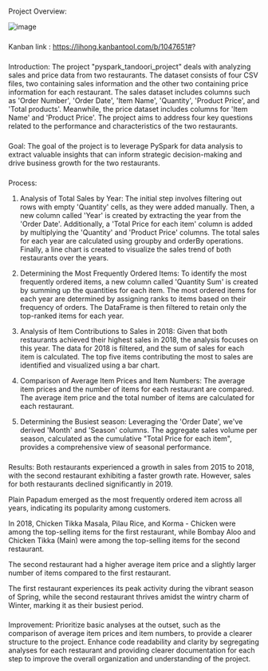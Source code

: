 ###
Project Overview:

![image](https://github.com/921zheng/Pyspark_Tandoori_Project/assets/139349595/b56bb237-c9a3-4c13-9a8e-6a7ccca1b3a5)


### 
Kanban link : https://lihong.kanbantool.com/b/1047651#?

###
Introduction:
The project "pyspark_tandoori_project" deals with analyzing sales and price data from two restaurants. The dataset consists of four CSV files, two containing sales information and the other two containing price information for each restaurant. The sales dataset includes columns such as 'Order Number', 'Order Date', 'Item Name', 'Quantity', 'Product Price', and 'Total products'. Meanwhile, the price dataset includes columns for 'Item Name' and 'Product Price'. The project aims to address four key questions related to the performance and characteristics of the two restaurants.

### 
Goal:
The goal of the project is to leverage PySpark for data analysis to extract valuable insights that can inform strategic decision-making and drive business growth for the two restaurants.

###
Process:
1. Analysis of Total Sales by Year:
The initial step involves filtering out rows with empty 'Quantity' cells, as they were added manually. Then, a new column called 'Year' is created by extracting the year from the 'Order Date'. Additionally, a 'Total Price for each item' column is added by multiplying the 'Quantity' and 'Product Price' columns. The total sales for each year are calculated using groupby and orderBy operations. Finally, a line chart is created to visualize the sales trend of both restaurants over the years.

2. Determining the Most Frequently Ordered Items:
To identify the most frequently ordered items, a new column called 'Quantity Sum' is created by summing up the quantities for each item. The most ordered items for each year are determined by assigning ranks to items based on their frequency of orders. The DataFrame is then filtered to retain only the top-ranked items for each year.

3. Analysis of Item Contributions to Sales in 2018:
Given that both restaurants achieved their highest sales in 2018, the analysis focuses on this year. The data for 2018 is filtered, and the sum of sales for each item is calculated. The top five items contributing the most to sales are identified and visualized using a bar chart.

4. Comparison of Average Item Prices and Item Numbers:
The average item prices and the number of items for each restaurant are compared. The average item price and the total number of items are calculated for each restaurant.

5. Determining the Busiest season:
Leveraging the 'Order Date', we've derived 'Month' and 'Season' columns. The aggregate sales volume per season, calculated as the cumulative "Total Price for each item", provides a comprehensive view of seasonal performance.

###
Results:
Both restaurants experienced a growth in sales from 2015 to 2018, with the second restaurant exhibiting a faster growth rate. However, sales for both restaurants declined significantly in 2019.

Plain Papadum emerged as the most frequently ordered item across all years, indicating its popularity among customers.

In 2018, Chicken Tikka Masala, Pilau Rice, and Korma - Chicken were among the top-selling items for the first restaurant, while Bombay Aloo and Chicken Tikka (Main) were among the top-selling items for the second restaurant.

The second restaurant had a higher average item price and a slightly larger number of items compared to the first restaurant.

The first restaurant experiences its peak activity during the vibrant season of Spring, while the second restaurant thrives amidst the wintry charm of Winter, marking it as their busiest period.

###
Improvement:
Prioritize basic analyses at the outset, such as the comparison of average item prices and item numbers, to provide a clearer structure to the project.
Enhance code readability and clarity by segregating analyses for each restaurant and providing clearer documentation for each step to improve the overall organization and understanding of the project.

   
